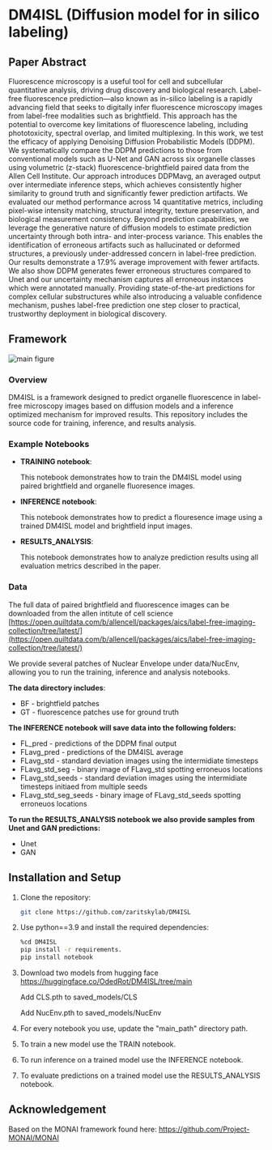 # DM4ISL (Diffusion model for in silico labeling)


## Paper Abstract

Fluorescence microscopy is a useful tool for cell and subcellular quantitative analysis, driving drug discovery and biological research. Label-free fluorescence prediction—also known as in-silico labeling is a rapidly advancing field that seeks to digitally infer fluorescence microscopy images from label-free modalities such as brightfield. This approach has the potential to overcome key limitations of fluorescence labeling, including phototoxicity, spectral overlap, and limited multiplexing. In this work, we test the efficacy of applying Denoising Diffusion Probabilistic Models (DDPM). We systematically compare the DDPM predictions to those from conventional models such as U-Net and GAN across six organelle classes using volumetric (z-stack) fluorescence-brightfield paired data from the Allen Cell Institute. Our approach introduces DDPMavg, an averaged output over intermediate inference steps, which achieves consistently higher similarity to ground truth and significantly fewer prediction artifacts. We evaluated our method performance across 14 quantitative metrics, including pixel-wise intensity matching, structural integrity, texture preservation, and biological measurement consistency. Beyond prediction capabilities, we leverage the generative nature of diffusion models to estimate prediction uncertainty through both intra- and inter-process variance. This enables the identification of erroneous artifacts such as hallucinated or deformed structures, a previously under-addressed concern in label-free prediction. Our results demonstrate a 17.9% average improvement with fewer artifacts. We also show DDPM generates fewer erroneous structures compared to Unet and our uncertainty mechanism captures all erroneous instances which were annotated manually. Providing state-of-the-art predictions for complex cellular substructures while also introducing a valuable confidence mechanism, pushes label-free prediction one step closer to practical, trustworthy deployment in biological discovery.

## Framework
![main figure](https://github.com/user-attachments/assets/30d3b6d9-9fae-4c58-ae02-a0c638540882)


### Overview
DM4ISL is a framework designed to predict organelle fluorescence in label-free microscopy images based on diffusion models and a inference optimized mechanism for improved results. This repository includes the source code for training, inference, and results analysis.


### Example Notebooks
- **TRAINING notebook**: 

    This notebook demonstrates how to train the DM4ISL model using paired brightfield and organelle fluoresence images. 
    
- **INFERENCE notebook**:

    This notebook demonstrates how to predict a flouresence image using a trained DM4ISL model and brightfield input images. 

- **RESULTS_ANALYSIS**:

    This notebook demonstrates how to analyze prediction results using all evaluation metrics described in the paper.

### Data

The full data of paired brightfield and fluorescence images can be downloaded from the allen intitute of cell science
[https://open.quiltdata.com/b/allencell/packages/aics/label-free-imaging-collection/tree/latest/](https://open.quiltdata.com/b/allencell/packages/aics/label-free-imaging-collection/tree/latest/)

We provide several patches of Nuclear Envelope under data/NucEnv, allowing you to run the training, inference and analysis notebooks.

**The data directory includes**:
- BF - brightfield patches
- GT - fluorescence patches use for ground truth

**The INFERENCE notebook will save data into the following folders:**
- FL_pred - predictions of the DDPM final output
- FLavg_pred - predictions of the DM4ISL average
- FLavg_std - standard deviation images using the intermidiate timesteps
- FLavg_std_seg - binary image of FLavg_std spotting erroneuos locations
- FLavg_std_seeds - standard deviation images using the intermidiate timesteps initiaed from multiple seeds
- FLavg_std_seg_seeds - binary image of FLavg_std_seeds spotting erroneuos locations

**To run the RESULTS_ANALYSIS notebook we also provide samples from Unet and GAN predictions:**
- Unet
- GAN

## Installation and Setup

1. Clone the repository:
   ```bash
   git clone https://github.com/zaritskylab/DM4ISL

2. Use python==3.9 and install the required dependencies:
    ```bash
    %cd DM4ISL
    pip install -r requirements.
    pip install notebook 
3. Download two models from hugging face https://huggingface.co/OdedRot/DM4ISL/tree/main
   
   Add CLS.pth to saved_models/CLS
   
   Add NucEnv.pth to saved_models/NucEnv
5. For every notebook you use, update the "main_path" directory path.
6. To train a new model use the TRAIN notebook.
7. To run inference on a trained model use the INFERENCE notebook.
8. To evaluate predictions on a trained model use the RESULTS_ANALYSIS notebook.

## Acknowledgement
Based on the MONAI framework found here:
https://github.com/Project-MONAI/MONAI

